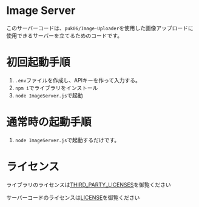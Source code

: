# Image Server
このサーバーコードは、`puk06/Image-Uploader`を使用した画像アップロードに使用できるサーバーを立てるためのコードです。

# 初回起動手順
1. `.env`ファイルを作成し、APIキーを作って入力する。
2. `npm i`でライブラリをインストール
3. `node ImageServer.js`で起動

# 通常時の起動手順
1. `node ImageServer.js`で起動するだけです。

# ライセンス
ライブラリのライセンスは[THIRD_PARTY_LICENSES](https://github.com/puk06/Image-Server/blob/main/THIRD_PARTY_LICENSES)を御覧ください

サーバーコードのライセンスは[LICENSE](https://github.com/puk06/Image-Server/blob/main/LICENSE)を御覧ください
